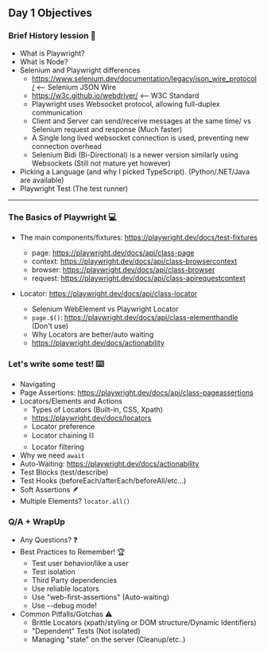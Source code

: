 ## Day 1 Objectives

### Brief History lession 🔎

- What is Playwright?
- What is Node?
- Selenium and Playwright differences
    - https://www.selenium.dev/documentation/legacy/json_wire_protocol/  <-- Selenium JSON Wire
    - https://w3c.github.io/webdriver/ <-- W3C Standard
    - Playwright uses Websocket protocol, allowing full-duplex communication
    - Client and Server can send/receive messages at the same time/ vs Selenium request and response (Much faster)
    - A Single long lived websocket connection is used, preventing new connection overhead
    - Selenium Bidi (Bi-Directional) is a newer version similarly using Websockets (Still not mature yet however)
- Picking a Language (and why I picked TypeScript). (Python/.NET/Java are available)
- Playwright Test (The test runner)

---

### The Basics of Playwright 💻
- The main components/fixtures: https://playwright.dev/docs/test-fixtures
    - page: https://playwright.dev/docs/api/class-page
    - context: https://playwright.dev/docs/api/class-browsercontext
    - browser: https://playwright.dev/docs/api/class-browser
    - request: https://playwright.dev/docs/api/class-apirequestcontext

- Locator: https://playwright.dev/docs/api/class-locator
    - Selenium WebElement vs Playwright Locator
    - `page.$()`: https://playwright.dev/docs/api/class-elementhandle (Don't use)
    - Why Locators are better/auto waiting
    - https://playwright.dev/docs/actionability

### Let's write some test! ⌨️
- Navigating
- Page Assertions: https://playwright.dev/docs/api/class-pageassertions
- Locators/Elements and Actions 
    - Types of Locators (Built-in, CSS, Xpath)
    - https://playwright.dev/docs/locators
    - Locator preference
    - Locator chaining ⛓️
    - Locator filtering 
- Why we need `await`
- Auto-Waiting: https://playwright.dev/docs/actionability
- Test Blocks (test/describe)
- Test Hooks (beforeEach/afterEach/beforeAll/etc...)
- Soft Assertions 🪶
- Multiple Elements? `locator.all()`

### Q/A + WrapUp
- Any Questions? ❓
- Best Practices to Remember! 🏆
    - Test user behavior/like a user
    - Test isolation
    - Third Party dependencies 
    - Use reliable locators
    - Use "web-first-assertions" (Auto-waiting)
    - Use --debug mode!
- Common Pitfalls/Gotchas ⚠️
    - Brittle Locators (xpath/styling or DOM structure/Dynamic Identifiers)
    - "Dependent" Tests (Not isolated)
    - Managing "state" on the server (Cleanup/etc..)



